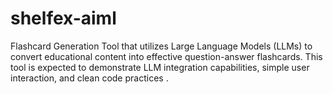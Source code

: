# shelfex-aiml
Flashcard Generation Tool that utilizes Large Language Models (LLMs) to convert educational content into effective question-answer flashcards. This tool is expected to demonstrate LLM integration capabilities, simple user interaction, and clean code practices .
